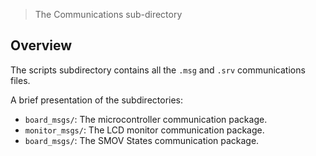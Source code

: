 > The Communications sub-directory

## Overview

The scripts subdirectory contains all the `.msg` and `.srv` communications files.

A brief presentation of the subdirectories:
* `board_msgs/`: The microcontroller communication package.
* `monitor_msgs/`: The LCD monitor communication package.
* `board_msgs/`: The SMOV States communication package.
